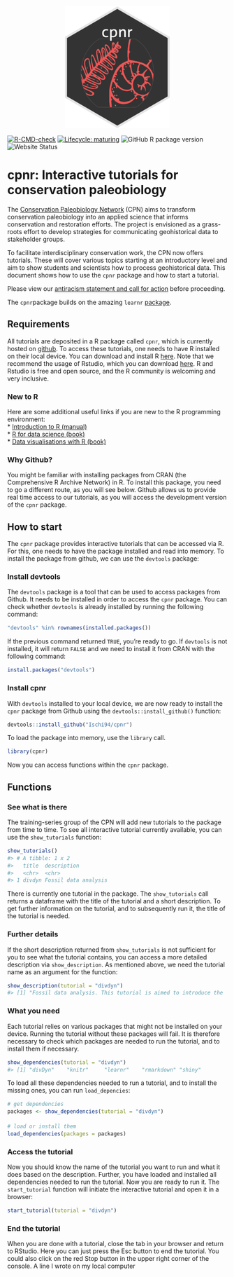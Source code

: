 
<!-- README.md is generated from README.Rmd. Please edit that file -->
<p align="center">
<img width="240" height="278" src="https://raw.githubusercontent.com/Ischi94/cpnr/master/man/figures/logo.png">
</p>

<!-- badges: start -->
[![R-CMD-check](https://github.com/Ischi94/cpnr/workflows/R-CMD-check/badge.svg)](https://github.com/Ischi94/cpnr/actions)
[![Lifecycle:
maturing](https://img.shields.io/badge/lifecycle-maturing-blue.svg)](https://www.tidyverse.org/lifecycle/#maturing)
![GitHub R package
version](https://img.shields.io/github/r-package/v/Ischi94/cpnr)
![Website
Status](https://img.shields.io/github/workflow/status/Ischi94/cpnr/pkgdown)
<!-- badges: end -->

# cpnr: Interactive tutorials for conservation paleobiology

The [Conservation Paleobiology
Network](https://conservationpaleorcn.org/) (CPN) aims to transform
conservation paleobiology into an applied science that informs
conservation and restoration efforts. The project is envisioned as a
grass-roots effort to develop strategies for communicating geohistorical
data to stakeholder groups.

To facilitate interdisciplinary conservation work, the CPN now offers
tutorials. These will cover various topics starting at an introductory
level and aim to show students and scientists how to process
geohistorical data. This document shows how to use the `cpnr` package
and how to start a tutorial.

Please view our [antiracism statement and call for
action](https://conservationpaleorcn.org/anti-racism-statement-and-call-for-action/)
before proceeding.

The `cpnr`package builds on the amazing `learnr`
[package](https://rstudio.github.io/learnr/).

## Requirements

All tutorials are deposited in a R package called `cpnr`, which is
currently hosted on [github](https://github.com/Ischi94/cpnr). To access
these tutorials, one needs to have R installed on their local device.
You can download and install R [here](https://cran.r-project.org/). Note
that we recommend the usage of Rstudio, which you can download
[here](https://rstudio.com/products/rstudio/download/). R and Rstudio is
free and open source, and the R community is welcoming and very
inclusive.

### New to R

Here are some additional useful links if you are new to the R
programming environment:  
\* [Introduction to R
(manual)](https://cran.r-project.org/doc/manuals/r-release/R-intro.pdf)  
\* [R for data science (book)](https://r4ds.had.co.nz/index.html)  
\* [Data visualisations with R (book)](https://ggplot2-book.org/)

### Why Github?

You might be familiar with installing packages from CRAN (the
Comprehensive R Archive Network) in R. To install this package, you need
to go a different route, as you will see below. Github allows us to
provide real time access to our tutorials, as you will access the
development version of the `cpnr` package.

## How to start

The `cpnr` package provides interactive tutorials that can be accessed
via R. For this, one needs to have the package installed and read into
memory. To install the package from github, we can use the `devtools`
package:

### Install devtools

The `devtools` package is a tool that can be used to access packages
from Github. It needs to be installed in order to access the `cpnr`
package. You can check whether `devtools` is already installed by
running the following command:

``` r
"devtools" %in% rownames(installed.packages())
```

If the previous command returned `TRUE`, you’re ready to go. If
`devtools` is not installed, it will return `FALSE` and we need to
install it from CRAN with the following command:

``` r
install.packages("devtools")
```

### Install cpnr

With `devtools` installed to your local device, we are now ready to
install the `cpnr` package from Github using the
`devtools::install_github()` function:

``` r
devtools::install_github("Ischi94/cpnr")
```

To load the package into memory, use the `library` call.

``` r
library(cpnr)
```

Now you can access functions within the `cpnr` package.

## Functions

### See what is there

The training-series group of the CPN will add new tutorials to the
package from time to time. To see all interactive tutorial currently
available, you can use the `show_tutorials` function:

``` r
show_tutorials()
#> # A tibble: 1 x 2
#>   title  description         
#>   <chr>  <chr>               
#> 1 divdyn Fossil data analysis
```

There is currently one tutorial in the package. The `show_tutorials`
call returns a dataframe with the title of the tutorial and a short
description. To get further information on the tutorial, and to
subsequently run it, the title of the tutorial is needed.

### Further details

If the short description returned from `show_tutorials` is not
sufficient for you to see what the tutorial contains, you can access a
more detailed description via `show_description`. As mentioned above, we
need the tutorial name as an argument for the function:

``` r
show_description(tutorial = "divdyn")
#> [1] "Fossil data analysis. This tutorial is aimed to introduce the `divDyn` package and its applications to data from the fossil record. In particular, you learn how to calculate taxonomic richness, extinction and origination rates from time‐binned fossil data using  state‐of‐the‐art methodology"
```

### What you need

Each tutorial relies on various packages that might not be installed on
your device. Running the tutorial without these packages will fail. It
is therefore necessary to check which packages are needed to run the
tutorial, and to install them if necessary.

``` r
show_dependencies(tutorial = "divdyn")
#> [1] "divDyn"    "knitr"     "learnr"    "rmarkdown" "shiny"
```

To load all these dependencies needed to run a tutorial, and to install
the missing ones, you can run `load_depencies`:

``` r
# get dependencies
packages <- show_dependencies(tutorial = "divdyn")

# load or install them
load_dependencies(packages = packages)
```

### Access the tutorial

Now you should know the name of the tutorial you want to run and what it
does based on the description. Further, you have loaded and installed
all dependencies needed to run the tutorial. Now you are ready to run
it. The `start_tutorial` function will initiate the interactive tutorial
and open it in a browser:

``` r
start_tutorial(tutorial = "divdyn")
```

### End the tutorial

When you are done with a tutorial, close the tab in your browser and
return to RStudio. Here you can just press the Esc button to end the
tutorial. You could also click on the red Stop button in the upper right
corner of the console.
A line I wrote on my local computer  

